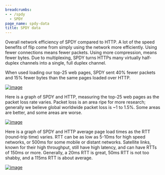 ```yaml
---
breadcrumbs:
- - /spdy
  - SPDY
page_name: spdy-data
title: SPDY data
---
```


Overall network efficiency of SPDY compared to HTTP. A lot of the speed benefits
of flip come from simply using the network more efficiently. Using fewer
connections means fewer packets. Using more compression, means fewer bytes. Due
to multiplexing, SPDY turns HTTPs many virtually half-duplex channels into a
single, full duplex channel.

When used loading our top-25 web pages, SPDY sent 40% fewer packets and 15%
fewer bytes than the same pages loaded over HTTP.

[<img alt="image"
src="/spdy/spdy-data/spdy-bytes.png">](/spdy/spdy-data/spdy-bytes.png)

Here is a graph of SPDY and HTTP, measuring the top-25 web pages as the packet
loss rate varies. Packet loss is an area ripe for more research; generally we
believe global worldwide packet loss is ~1 to 1.5%. Some areas are better, and
some areas are worse.

[<img alt="image"
src="/spdy/spdy-data/spdy-pktloss.png">](/spdy/spdy-data/spdy-pktloss.png)

Here is a graph of SPDY and HTTP average page load times as the RTT (round-trip
time) varies. RTT can be as low as 5-10ms for high speed networks, or 500ms for
some mobile or distant networks. Satellite links, known for their high
throughput, still have high latency, and can have RTTs of 150ms or more.
Generally, a 20ms RTT is great, 50ms RTT is not too shabby, and a 115ms RTT is
about average.

[<img alt="image"
src="/spdy/spdy-data/spdy-rtt2.png">](/spdy/spdy-data/spdy-rtt2.png)
